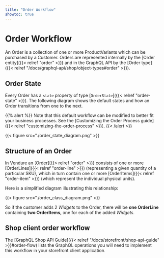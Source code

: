 ```yaml
---
title: "Order Workflow"
showtoc: true
---
```


# Order Workflow

An Order is a collection of one or more ProductVariants which can be purchased by a Customer. Orders are represented internally by the [Order entity]({{< relref "order" >}}) and in the GraphQL API by the [Order type]({{< relref "/docs/graphql-api/shop/object-types#order" >}}).

## Order State

Every Order has a `state` property of type [`OrderState`]({{< relref "order-state" >}}). The following diagram shows the default states and how an Order transitions from one to the next.

{{% alert %}}
Note that this default workflow can be modified to better fit your business processes. See the [Customizing the Order Process guide]({{< relref "customizing-the-order-process" >}}).
{{< /alert >}}

{{< figure src="./order_state_diagram.png" >}}

## Structure of an Order

In Vendure an [Order]({{< relref "order" >}}) consists of one or more [OrderLines]({{< relref "order-line" >}}) (representing a given quantity of a particular SKU), which in turn contain one or more [OrderItems]({{< relref "order-item" >}}) (which represent the individual physical units). 

Here is a simplified diagram illustrating this relationship:

{{< figure src="./order_class_diagram.png" >}}

So if the customer adds 2 *Widgets* to the Order, there will be **one OrderLine** containing **two OrderItems**, one for each of the added *Widgets*.

## Shop client order workflow

The [GraphQL Shop API Guide]({{< relref "/docs/storefront/shop-api-guide" >}}#order-flow) lists the GraphQL operations you will need to implement this workflow in your storefront client application.

